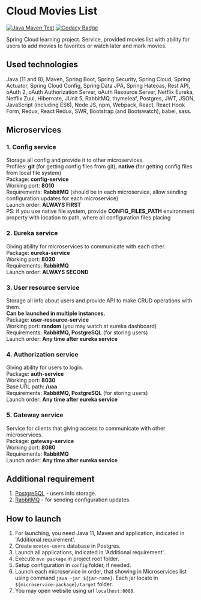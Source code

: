 # Cloud Movies List
[![Java Maven Test](https://github.com/Munoon/Cloud-Movies-List/workflows/Java%20Maven%20Test/badge.svg)](https://github.com/Munoon/Cloud-Movies-List/actions?query=workflow%3A%22Java+Maven+Test%22)
[![Codacy Badge](https://api.codacy.com/project/badge/Grade/bc79bad27f4246948060e7d7df6066bb)](https://app.codacy.com/manual/Munoon/Cloud-Movies-List?utm_source=github.com&utm_medium=referral&utm_content=Munoon/Cloud-Movies-List&utm_campaign=Badge_Grade_Dashboard)

Spring Cloud learning project.
Service, provided movies list with ability for users to add movies to favorites or watch later and mark movies.

## Used technologies
Java (11 and 8), Maven, 
Spring Boot, Spring Security, Spring Cloud, Spring Actuator, Spring Cloud Config, Spring Data JPA, Spring Hateoas,
Rest API, oAuth 2, oAuth Authorization Server, oAuth Resource Server,
Netflix Eureka, Netflix Zuul, Hibernate, JUnit 5, RabbitMQ, thymeleaf,
Postgres, JWT, JSON,
JavaScript (including ES6), Node JS, npm, Webpack, React, React Hook Form, Redux, React Redux, SWR, Bootstrap (and Bootswatch), babel, sass.

## Microservices
### 1. Config service
Storage all config and provide it to other microservices. \
Profiles: **git** (for getting config files from git), **native** (for getting config files from local file system) \
Package: **config-service** \
Working port: **8010** \
Requirements: **RabbitMQ** (should be in each microservice, allow sending configuration updates for each microservice) \
Launch order: **ALWAYS FIRST** \
PS: if you use native file system, provide **CONFIG_FILES_PATH** environment property with location to path, where all configuration files placing

### 2. Eureka service
Giving ability for microservices to communicate with each other. \
Package: **eureka-service** \
Working port: **8020** \
Requirements: **RabbitMQ** \
Launch order: **ALWAYS SECOND**

### 3. User resource service
Storage all info about users and provide API to make CRUD operations with them. \
**Can be launched in multiple instances.** \
Package: **user-resource-service** \
Working port: **random** (you may watch at eureka dashboard) \
Requirements: **RabbitMQ, PostgreSQL** (for storing users) \
Launch order: **Any time after eureka service**

### 4. Authorization service
Giving ability for users to login. \
Package: **auth-service** \
Working port: **8030** \
Base URL path: **/uaa** \
Requirements: **RabbitMQ, PostgreSQL** (for storing users) \
Launch order: **Any time after eureka service**

### 5. Gateway service
Service for clients that giving access to communicate with other microservices. \
Package: **gateway-service** \
Working port: **8080** \
Requirements: **RabbitMQ** \
Launch order: **Any time after eureka service**

## Additional requirement
1. [PostgreSQL](https://www.postgresql.org/) - users info storage.
2. [RabbitMQ](https://www.rabbitmq.com/) - for sending configuration updates.

## How to launch
1. For launching, you need Java 11, Maven and application, indicated in 'Additional requirement'.
2. Create `movies-users` database in Postgres.
3. Launch all applications, indicated in 'Additional requirement'..
4. Execute `mvn package` in project root folder.
5. Setup configuration in `config` folder, if needed.
6. Launch each microservice in order, that showing in Microservices list using command `java -jar ${jar-name}`. Each jar locate in `${microservice-package}/target` folder.
7. You may open website using url `localhost:8080`.